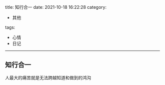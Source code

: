 title: 知行合一
date: 2021-10-18 16:22:28
category:

- 其他

tags:

- 心情
- 日记

------

## 知行合一
人最大的痛苦就是无法跨越知道和做到的鸿沟
